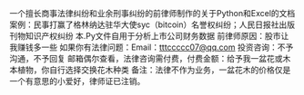 一个擅长商事法律纠纷和业余刑事纠纷的前律师制作的关于Python和Excel的文档
案例：民事打赢了格林纳达驻华大使syc（bitcoin）名誉权纠纷；人民日报社出版刊物知识产权纠纷
本.Py文件自用于分析上市公司财务数据
前律师原因：股市让我赚钱多一些
如果你有法律问题：Email：tttccccc07@qq.com
投资咨询：不予沟通，不予回复
邮箱偶尔查看，法律咨询需付费，付费金额：给予我一盆花或木本植物，你自行选择交换花木种类
备注：法律不作为业务，一盆花木的价格仅是一个有意思的小爱好，律师证已注销。
